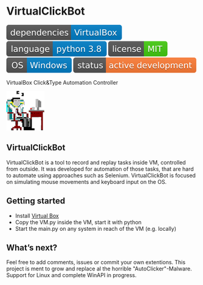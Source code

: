 # VirtualClickBot 

![dependencies-VirtualBox-informational.svg](badges%2Fdependencies-VirtualBox-informational.svg)
![language-python_3.8-informational.svg](badges%2Flanguage-python_3.8-informational.svg)
![license-MIT-success.svg](badges%2Flicense-MIT-success.svg)
![OS-Windows-informational.svg](badges%2FOS-Windows-informational.svg)
![status-active_development-important.svg](badges%2Fstatus-active_development-important.svg)

VirtualBox Click&amp;Type Automation Controller

![Logo.bmp](badges%2FLogo.bmp)

## VirtualClickBot

VirtualClickBot is a tool to record and replay tasks inside VM, controlled from outside. It was developed for automation of those tasks, that are hard to automate using approaches such as Selenium. VirtualClickBot is focused on simulating mouse movements and keyboard input on the OS.


## Getting started

 * Install [Virtual Box](https://www.virtualbox.org/wiki/Downloads)
 * Copy the VM.py inside the VM, start it with python
 * Start the main.py on any system in reach of the VM (e.g. locally)

## What’s next?

Feel free to add comments, issues or commit your own extentions. This project is ment to grow and replace al the horrible "AutoClicker"-Malware. Support for Linux and complete WinAPI in progress.
